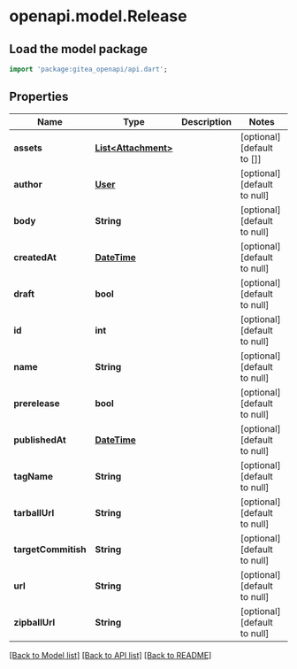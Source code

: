 # openapi.model.Release

## Load the model package
```dart
import 'package:gitea_openapi/api.dart';
```

## Properties
Name | Type | Description | Notes
------------ | ------------- | ------------- | -------------
**assets** | [**List&lt;Attachment&gt;**](Attachment.md) |  | [optional] [default to []]
**author** | [**User**](User.md) |  | [optional] [default to null]
**body** | **String** |  | [optional] [default to null]
**createdAt** | [**DateTime**](DateTime.md) |  | [optional] [default to null]
**draft** | **bool** |  | [optional] [default to null]
**id** | **int** |  | [optional] [default to null]
**name** | **String** |  | [optional] [default to null]
**prerelease** | **bool** |  | [optional] [default to null]
**publishedAt** | [**DateTime**](DateTime.md) |  | [optional] [default to null]
**tagName** | **String** |  | [optional] [default to null]
**tarballUrl** | **String** |  | [optional] [default to null]
**targetCommitish** | **String** |  | [optional] [default to null]
**url** | **String** |  | [optional] [default to null]
**zipballUrl** | **String** |  | [optional] [default to null]

[[Back to Model list]](../README.md#documentation-for-models) [[Back to API list]](../README.md#documentation-for-api-endpoints) [[Back to README]](../README.md)


